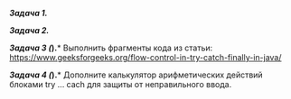***Задача 1.***


***Задача 2.***



***Задача 3 (*).***
Выполнить фрагменты кода из статьи:
https://www.geeksforgeeks.org/flow-control-in-try-catch-finally-in-java/ 

***Задача 4 (*).***
Дополните калькулятор арифметических действий блоками try ... cach для защиты от неправильного ввода.


